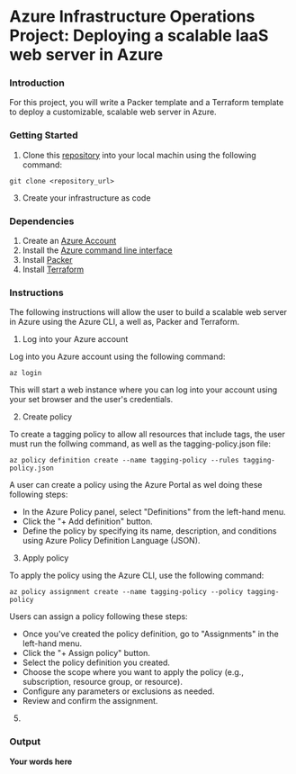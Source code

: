 # Azure Infrastructure Operations Project: Deploying a scalable IaaS web server in Azure

### Introduction
For this project, you will write a Packer template and a Terraform template to deploy a customizable, scalable web server in Azure.

### Getting Started
1. Clone this [repository](https://github.com/udacity/nd082-Azure-Cloud-DevOps-Starter-Code/tree/master/C1%20-%20Azure%20Infrastructure%20Operations/project/starter_files) into your local machin using the following command:

```git clone <repository_url>```

3. Create your infrastructure as code

### Dependencies
1. Create an [Azure Account](https://portal.azure.com) 
2. Install the [Azure command line interface](https://docs.microsoft.com/en-us/cli/azure/install-azure-cli?view=azure-cli-latest)
3. Install [Packer](https://www.packer.io/downloads)
4. Install [Terraform](https://www.terraform.io/downloads.html)

### Instructions
The following instructions will allow the user to build a scalable web server in Azure using the Azure CLI, a well as, Packer and Terraform. 

1. Log into your Azure account

Log into you Azure account using the following command:

```az login ```

This will start a web instance where you can log into your account using your set browser and the user's credentials.

2.  Create policy

To create a tagging policy to allow all resources that include tags, the user must run the follwing command, as well as the tagging-policy.json file:

```az policy definition create --name tagging-policy --rules tagging-policy.json```

A user can create a policy using the Azure Portal as wel doing these following steps:
- In the Azure Policy panel, select "Definitions" from the left-hand menu.
- Click the "+ Add definition" button.
- Define the policy by specifying its name, description, and conditions using Azure Policy Definition Language (JSON).

3. Apply policy

To apply the policy using the Azure CLI, use the following command: 

```az policy assignment create --name tagging-policy --policy tagging-policy```

Users can assign a policy following these steps: 
- Once you've created the policy definition, go to "Assignments" in the left-hand menu.
- Click the "+ Assign policy" button.
- Select the policy definition you created.
- Choose the scope where you want to apply the policy (e.g., subscription, resource group, or resource).
- Configure any parameters or exclusions as needed.
- Review and confirm the assignment.
  
5.  

### Output
**Your words here**

